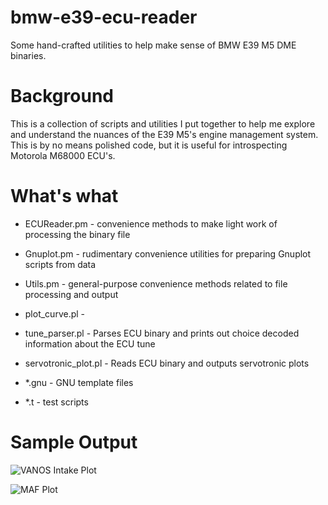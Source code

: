 # bmw-e39-ecu-reader

Some hand-crafted utilities to help make sense of BMW E39 M5 DME binaries.


# Background

This is a collection of scripts and utilities I put together to help me explore and understand the nuances of the E39 M5's engine management system. This is by no means polished code, but it is useful for introspecting Motorola M68000 ECU's.

# What's what

- ECUReader.pm - convenience methods to make light work of processing the binary file
- Gnuplot.pm - rudimentary convenience utilities for preparing Gnuplot scripts from data
- Utils.pm - general-purpose convenience methods related to file processing and output

- plot_curve.pl - 
- tune_parser.pl - Parses ECU binary and prints out choice decoded information about the ECU tune
- servotronic_plot.pl - Reads ECU binary and outputs servotronic plots

- \*.gnu - GNU template files
- \*.t - test scripts

# Sample Output

![VANOS Intake Plot](https://i.stack.imgur.com/mVM2L.png)

![MAF Plot](http://i.stack.imgur.com/ie4yK.png)
